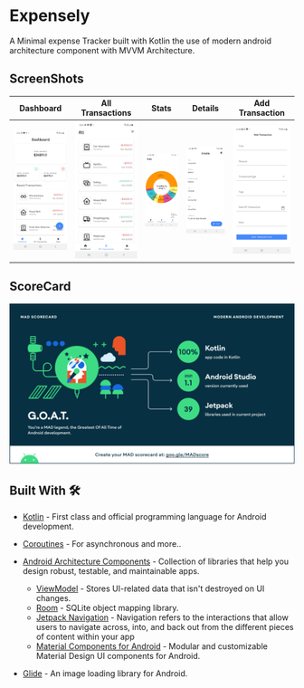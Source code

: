 # Expensely
A Minimal expense Tracker built with Kotlin the use of modern android architecture component with MVVM Architecture.
## ScreenShots

Dashboard | All Transactions | Stats | Details | Add Transaction 
--- | --- | --- |--- |--- 
![](https://github.com/devrahul-2508/Expensely/blob/main/art/DashBoard.jpg) | ![](https://github.com/devrahul-2508/Expensely/blob/main/art/AllTransactions.jpg) | ![](https://github.com/devrahul-2508/Expensely/blob/main/art/Stats.jpg) | ![](https://github.com/devrahul-2508/Expensely/blob/main/art/Details.jpg) | ![](https://github.com/devrahul-2508/Expensely/blob/main/art/Add_Transaction.jpg) 

## ScoreCard
![](https://github.com/devrahul-2508/Expensely/blob/main/art/summary.png)


## Built With 🛠
- [Kotlin](https://kotlinlang.org/) - First class and official programming language for Android development.
- [Coroutines](https://kotlinlang.org/docs/reference/coroutines-overview.html) - For asynchronous and more..
- [Android Architecture Components](https://developer.android.com/topic/libraries/architecture) - Collection of libraries that help you design robust, testable, and maintainable apps.
  
  - [ViewModel](https://developer.android.com/topic/libraries/architecture/viewmodel) - Stores UI-related data that isn't destroyed on UI changes. 
  - [Room](https://developer.android.com/topic/libraries/architecture/room) - SQLite object mapping library.
  - [Jetpack Navigation](https://developer.android.com/guide/navigation) - Navigation refers to the interactions that allow users to navigate across, into, and back out from the different pieces of content within your app
  - [Material Components for Android](https://github.com/material-components/material-components-android) - Modular and customizable Material Design UI components for Android.

 - [Glide](https://github.com/bumptech/glide) - An image loading library for Android.

